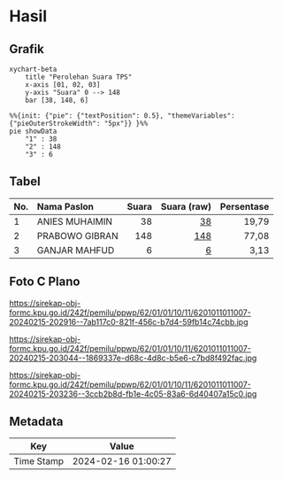 # Hasil

## Grafik

```mermaid
xychart-beta
    title "Perolehan Suara TPS"
    x-axis [01, 02, 03]
    y-axis "Suara" 0 --> 148
    bar [38, 148, 6]
```

```mermaid
%%{init: {"pie": {"textPosition": 0.5}, "themeVariables": {"pieOuterStrokeWidth": "5px"}} }%%
pie showData
    "1" : 38
    "2" : 148
    "3" : 6
```

## Tabel

| No. | Nama Paslon    | Suara | Suara (raw) | Persentase |
|:--- |:-------------- | -----:| -----------:| ----------:|
| 1   | ANIES MUHAIMIN | 38    | [38][p-1]   | 19,79      |
| 2   | PRABOWO GIBRAN | 148   | [148][p-2]  | 77,08      |
| 3   | GANJAR MAHFUD  | 6     | [6][p-3]    | 3,13       |


[p-1]: https://github.com/gigit-pemilu/pemilu-2024-62-kalimantan-tengah/blob/main/pilpres/hitung-suara/sub/62-kalimantan-tengah/sub/01-kotawaringin-barat/sub/01-kumai/sub/1011-candi/sub/007-tps/sub/paslon-1.txt
[p-2]: https://github.com/gigit-pemilu/pemilu-2024-62-kalimantan-tengah/blob/main/pilpres/hitung-suara/sub/62-kalimantan-tengah/sub/01-kotawaringin-barat/sub/01-kumai/sub/1011-candi/sub/007-tps/sub/paslon-2.txt
[p-3]: https://github.com/gigit-pemilu/pemilu-2024-62-kalimantan-tengah/blob/main/pilpres/hitung-suara/sub/62-kalimantan-tengah/sub/01-kotawaringin-barat/sub/01-kumai/sub/1011-candi/sub/007-tps/sub/paslon-3.txt

## Foto C Plano

https://sirekap-obj-formc.kpu.go.id/242f/pemilu/ppwp/62/01/01/10/11/6201011011007-20240215-202916--7ab117c0-821f-456c-b7d4-59fb14c74cbb.jpg

https://sirekap-obj-formc.kpu.go.id/242f/pemilu/ppwp/62/01/01/10/11/6201011011007-20240215-203044--1869337e-d68c-4d8c-b5e6-c7bd8f492fac.jpg

https://sirekap-obj-formc.kpu.go.id/242f/pemilu/ppwp/62/01/01/10/11/6201011011007-20240215-203236--3ccb2b8d-fb1e-4c05-83a6-6d40407a15c0.jpg


## Metadata

| Key        | Value               |
| ---------- | ------------------- |
| Time Stamp | 2024-02-16 01:00:27 |



